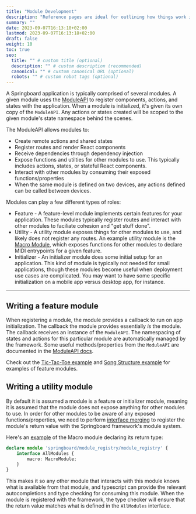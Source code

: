```yaml
---
title: "Module Development"
description: "Reference pages are ideal for outlining how things work in terse and clear terms."
summary: ""
date: 2023-09-07T16:13:18+02:00
lastmod: 2023-09-07T16:13:18+02:00
draft: false
weight: 10
toc: true
seo:
  title: "" # custom title (optional)
  description: "" # custom description (recommended)
  canonical: "" # custom canonical URL (optional)
  robots: "" # custom robot tags (optional)
---
```


A Springboard application is typically comprised of several modules. A given module uses the [ModuleAPI](../typedoc_docs/module_api/classes/ModuleAPI.md) to register components, actions, and states with the application. When a module is initialized, it's given its own copy of the `ModuleAPI`. Any actions or states created will be scoped to the given module's state namespace behind the scenes.

The ModuleAPI allows modules to:

- Create remote actions and shared states
- Register routes and render React components
- Receive dependencies through dependency injection
- Expose functions and utilties for other modules to use. This typically includes actions, states, or stateful React components.
- Interact with other modules by consuming their exposed functions/properties
- When the same module is defined on two devices, any actions defined can be called between devices.

Modules can play a few different types of roles:

- Feature - A feature-level module implements certain features for your application. These modules typically register routes and interact with other modules to faciliate cohesion and "get stuff done".
- Utility - A utility module exposes things for other modules to use, and likely does not register any routes. An example utility module is the [Macro Module](/docs/jamtools/midi-macros), which exposes functions for other modules to declare MIDI entrypoints for a given feature.
- Initializer - An initializer module does some initial setup for an application. This kind of module is typically not needed for small applications, though these modules become useful when deployment use cases are complicated. You may want to have some specific initialization on a mobile app versus desktop app, for instance.

---

## Writing a feature module

When registering a module, the module provides a callback to run on app initialization. The callback the module provides essentially _is_ the module. The callback receives an instance of the `ModuleAPI`. The namespacing of states and actions for this particular module are automatically managed by the framework. Some useful methods/properties from the `ModuleAPI` are documented in the [ModuleAPI docs](../typedoc_docs/module_api/classes/ModuleAPI.md).

Check out the [Tic-Tac-Toe example](https://github.com/jamtools/jamtools/blob/main/apps/small_apps/tic_tac_toe/tic_tac_toe.tsx) and [Song Structure example](https://github.com/jamtools/jamtools/blob/main/packages/jamtools/features/modules/song_structures_dashboards/song_structures_dashboards_module.tsx) for examples of feature modules.

## Writing a utility module

By default it is assumed a module is a feature or initializer module, meaning it is assumed that the module does not expose anything for other modules to use. In order for other modules to be aware of any exposed functions/properties, we need to perform [interface merging](https://www.typescriptlang.org/docs/handbook/declaration-merging.html#merging-interfaces) to register the module's return value with the Springboard framework's module system.

Here's an [example](
https://github.com/jamtools/jamtools/blob/cea35258c6d7e495a68148c4a9e61ac06dcca609/packages/jamtools/core/modules/macro_module/macro_module.tsx#L31-L35) of the Macro module declaring its return type:


```ts
declare module 'springboard/module_registry/module_registry' {
    interface AllModules {
        macro: MacroModule;
    }
}
```

This makes it so any other module that interacts with this module knows what is available from that module, and typescript can provide the relevant autocompletions and type checking for consuming this module. When the module is registered with the framework, the type checker will ensure that the return value matches what is defined in the `AllModules` interface.
